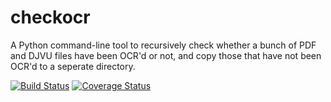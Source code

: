 # checkocr
A Python command-line tool to recursively check whether a bunch of PDF and DJVU files have been OCR'd or not, and copy those that have not been OCR'd to a seperate directory.

[![Build Status](https://travis-ci.org/ChrisDeveloper/checkocr.svg?branch=master)](https://travis-ci.org/ChrisDeveloper/checkocr)
[![Coverage Status](https://coveralls.io/repos/ChrisDeveloper/checkocr/badge.svg)](https://coveralls.io/r/ChrisDeveloper/checkocr)
